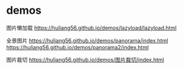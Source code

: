 # demos

图片懒加载
https://huliang56.github.io/demos/lazyload/lazyload.html

全景图片
https://huliang56.github.io/demos/panorama/index.html
https://huliang56.github.io/demos/panorama2/index.html

图片裁切
https://huliang56.github.io/demos/图片裁切/index.html
